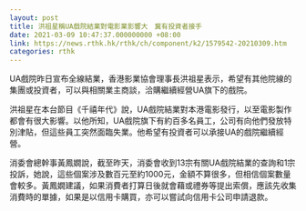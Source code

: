 ```yaml
---
layout: post
title: 洪祖星稱UA戲院結業對電影業影響大　冀有投資者接手
date: 2021-03-09 10:47:37.000000000 +08:00
link: https://news.rthk.hk/rthk/ch/component/k2/1579542-20210309.htm
categories: rthk
---
```


UA戲院昨日宣布全線結業，香港影業協會理事長洪祖星表示，希望有其他院線的集團或投資者，可以與相關業主商談，洽購繼續經營UA旗下的戲院。

洪祖星在本台節目《千禧年代》說，UA戲院結業對本港電影發行，以至電影製作都會有很大影響。以他所知，UA戲院旗下有約百多名員工，公司有向他們發放特別津貼，但這些員工突然面臨失業。他希望有投資者可以承接UA的戲院繼續經營。

消委會總幹事黃鳳嫺說，截至昨天，消委會收到13宗有關UA戲院結業的查詢和1宗投訴，她說，這些個案涉及數百元至約1000元，金額不算很多，但相信個案數量會較多。黃鳳嫺建議，如果消費者打算日後就會藉或禮券等提出索償，應該先收集消費時的單據，如果是以信用卡購買，亦可以嘗試向信用卡公司申請退款。
